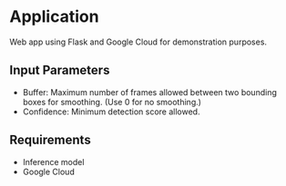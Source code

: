 # Application

Web app using Flask and Google Cloud for demonstration purposes.

## Input Parameters
- Buffer: Maximum number of frames allowed between two bounding boxes for smoothing. (Use 0 for no smoothing.)
- Confidence: Minimum detection score allowed.

## Requirements
- Inference model
- Google Cloud

